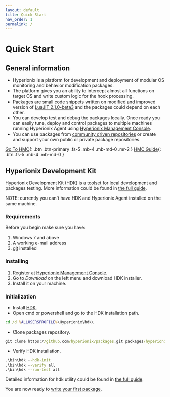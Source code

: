 ```yaml
---
layout: default
title: Quick Start
nav_order: 1
permalink: /
---
```


# Quick Start

## General information
* Hyperionix is a platform for development and deployment of modular OS monitoring and behavior modification packages.
* The platform gives you an ability to intercept almost all functions on target OS and write custom logic for the hook processing.
* Packages are small code snippets written on modified and improved version of <a href="https://luajit.org/" target="_blank">LuaJIT 2.1.0-beta3</a> and the packages could depend on each other.
* You can develop test and debug the packages locally. Once ready you can easily tune, deploy and control packages to multiple machines running Hyperionix Agent using <a href="https://admin.hyperionix.com/" target="_blank">Hyperionix Management Console</a>.
* You can use packages from <a href="https://github.com/topics/hyperionix-packages" target="_blank">community driven repositories</a> or create and support your own public or private package repositories.

[Go To HMC](https://admin.hyperionix.com/){: .btn .btn-primary .fs-5 .mb-4 .mb-md-0 .mr-2 } [HMC Guide](hmc){: .btn .fs-5 .mb-4 .mb-md-0 }

## Hyperionix Development Kit

Hyperionix Development Kit (HDK) is a toolset for local development and packages testing. More information could be found in [the full guide](hdk).

NOTE: currently you can't have HDK and Hyperionix Agent installed on the same machine.

### Requirements
Before you begin make sure you have:
1. Windows 7 and above
2. A working e-mail address
3. [git](https://git-scm.com/downloads) installed

### Installing
1. Register at <a href="https://admin.hyperionix.com/" target="_blank">Hyperionix Management Console</a>.
2. Go to *Download* on the left menu and download HDK installer.
3. Install it on your machine.

### Initialization
* Install [HDK](hdk).
* Open cmd or powershell and go to the HDK installation path.
```bat
cd /d %ALLUSERSPROFILE%\Hyperionix\hdk\
```
* Clone packages repository.
```bat
git clone https://github.com/hyperionix/packages.git packages/hyperionix/
```
* Verify HDK installation.
```bat
.\bin\hdk --hdk-init
.\bin\hdk --verify all
.\bin\hdk --run-test all
```
Detailed information for hdk utility could be found in [the full guide](hdk).

You are now ready to [write your first package](guide).
